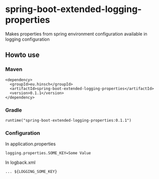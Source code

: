 # spring-boot-extended-logging-properties

Makes properties from spring environment configuration available in logging configuration

## Howto use

### Maven
```
<dependency>
  <groupId>eu.hinsch</groupId>
  <artifactId>spring-boot-extended-logging-properties</artifactId>
  <version>0.1.1</version>
</dependency>
```

### Gradle
```
runtime("spring-boot-extended-logging-properties:0.1.1")
```

### Configuration

In application.properties

```
logging.properties.SOME_KEY=Some Value
```

In logback.xml

```
... ${LOGGING_SOME_KEY}
```